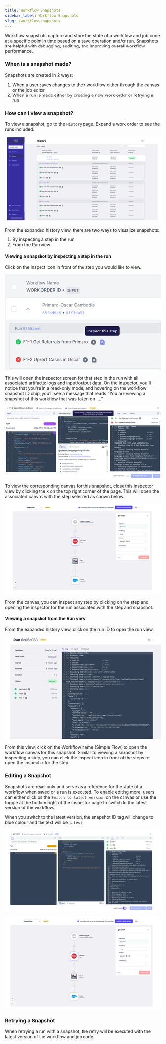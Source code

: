 ```yaml
---
title: Workflow Snapshots
sidebar_label: Workflow Snapshots
slug: /workflow-snapshots
---
```


Workflow snapshots capture and store the state of a workflow and job code at a specific point in time based on a save operation and/or run. Snapshots are helpful with debugging, auditing, and improving overall workflow performance.

### When is a snapshot made?
Snapshots are created in 2 ways:
1. When a user saves changes to their workflow either through the canvas or the job editor
2. When a run is made either by creating a new work order or retrying a run

### How can I view a snapshot?
To view a snapshot, go to the `History` page. Expand a work order to see the runs included. 

![Snapshot1](/img/snapshots1.png)

From the expanded history view, there are two ways to visualize snapshots: 
1. By inspecting a step in the run
2. From the Run view

#### Viewing a snapshot by inspecting a step in the run

Click on the inspect icon in front of the step you would like to view. 

![Inspect](/img/inspect.png)

This will open the inspector screen for that step in the run with all associated artifacts: logs and input/output data. On the inspector, you'll notice that you're in a read-only mode, and hovering on the workflow snapshot ID chip, you’ll see a message that reads “You are viewing a snapshot of this workflow that was taken on ….”

![Snapshot2](/img/snapshots2.png)

To view the corresponding canvas for this snapshot, close this inspector view by clicking the `X` on the top right corner of the page. This will open the associated canvas with the step selected as shown below. 
 
![Snapshot3](/img/snapshots3.png)

From the canvas, you can inspect any step by clicking on the step and opening the inspector for the run associated with the step and snapshot. 

#### Viewing a snapshot from the Run view
From the expanded history view, click on the run ID to open the run view. 

![Snapshot4](/img/snapshots4.png)

From this view, click on the Workflow name (Simple Flow) to open the workflow canvas for this snapshot.
Similar to viewing a snapshot by inspecting a step, you can click the inspect icon in front of the steps to open the inspector for the step. 

### Editing a Snapshot
Snapshots are read-only and serve as a reference for the state of a workflow when saved or a run is executed. To enable editing more, users can either click on the `Switch to latest version` on the canvas or use the toggle at the bottom right of the inspector page to switch to the latest version of the workflow.

When you switch to the latest version, the snapshot ID tag will change to blue colour and the text will be `latest`. 

![Snapshot5](/img/snapshots5.png)

![Snapshot6](/img/snapshots6.png)

### Retrying a Snapshot
When retrying a run with a snapshot, the retry will be executed with the latest version of the workflow and job code. 
